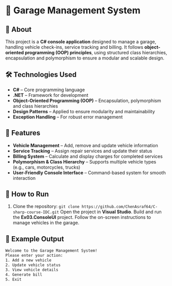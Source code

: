 # 🚗 Garage Management System  

## 📌 About  
This project is a **C# console application** designed to manage a garage, handling vehicle check-ins, service tracking and billing. It follows **object-oriented programming (OOP) principles**, using structured class hierarchies, encapsulation and polymorphism to ensure a modular and scalable design.  

## 🛠️ Technologies Used  
- **C#** – Core programming language  
- **.NET** – Framework for development  
- **Object-Oriented Programming (OOP)** – Encapsulation, polymorphism and class hierarchies  
- **Design Patterns** – Applied to ensure modularity and maintainability  
- **Exception Handling** – For robust error management  

## 🚀 Features  
- **Vehicle Management** – Add, remove and update vehicle information  
- **Service Tracking** – Assign repair services and update their status  
- **Billing System** – Calculate and display charges for completed services  
- **Polymorphism & Class Hierarchy** – Supports multiple vehicle types (e.g., cars, motorcycles, trucks)  
- **User-Friendly Console Interface** – Command-based system for smooth interaction  

## 📖 How to Run  
1. Clone the repository: `git clone https://github.com/ChenAsraf64/C-sharp-course-IDC.git` Open the project in **Visual Studio**. Build and run the **Ex03.ConsoleUI** project. Follow the on-screen instructions to manage vehicles in the garage.  

## 📸 Example Output  
```txt
Welcome to the Garage Management System!  
Please enter your action:  
1. Add a new vehicle  
2. Update vehicle status  
3. View vehicle details  
4. Generate bill  
5. Exit  
